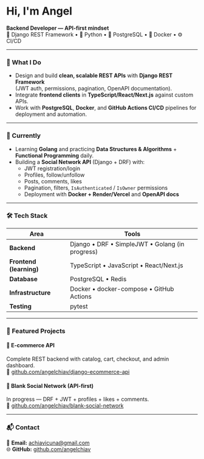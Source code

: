 # Hi, I'm Angel

**Backend Developer — API-first mindset**  
🧱 Django REST Framework • 🐍 Python • 🐘 PostgreSQL • 🐳 Docker • ⚙️ CI/CD  

---

### 🚀 What I Do
- Design and build **clean, scalable REST APIs** with **Django REST Framework**  
  (JWT auth, permissions, pagination, OpenAPI documentation).  
- Integrate **frontend clients** in **TypeScript/React/Next.js** against custom APIs.  
- Work with **PostgreSQL**, **Docker**, and **GitHub Actions CI/CD** pipelines for deployment and automation.  

---

### 🧩 Currently
- Learning **Golang** and practicing **Data Structures & Algorithms** + **Functional Programming** daily.  
- Building a **Social Network API** (Django + DRF) with:
  - JWT registration/login  
  - Profiles, follow/unfollow  
  - Posts, comments, likes  
  - Pagination, filters, `IsAuthenticated` / `IsOwner` permissions  
  - Deployment with **Docker + Render/Vercel** and **OpenAPI docs**

---

### 🛠️ Tech Stack

| Area | Tools |
|------|-------|
| **Backend** | Django • DRF • SimpleJWT • Golang (in progress) |
| **Frontend (learning)** | TypeScript • JavaScript • React/Next.js |
| **Database** | PostgreSQL • Redis |
| **Infrastructure** | Docker • docker-compose • GitHub Actions |
| **Testing** | pytest |

---

### 📌 Featured Projects

#### 🛒 E-commerce API
Complete REST backend with catalog, cart, checkout, and admin dashboard.  
🔗 [github.com/angelchiav/django-ecommerce-api](https://github.com/angelchiav/django-ecommerce-api)

#### 🧠 Blank Social Network (API-first)
In progress — DRF + JWT + profiles + likes + comments.  
🔗 [github.com/angelchiav/blank-social-network](https://github.com/angelchiav/blank-social-network)

---

### 📬 Contact

📧 **Email:** [achiavicuna@gmail.com](mailto:achiavicuna@gmail.com)  
🌐 **GitHub:** [github.com/angelchiav](https://github.com/angelchiav)

